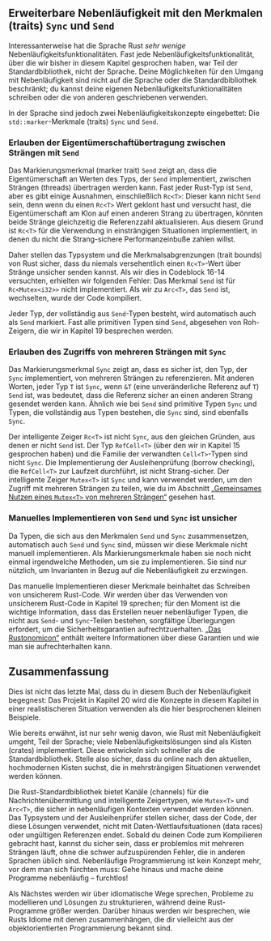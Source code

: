 ## Erweiterbare Nebenläufigkeit mit den Merkmalen (traits) `Sync` und `Send`

Interessanterweise hat die Sprache Rust *sehr wenige*
Nebenläufigkeitsfunktionalitäten. Fast jede Nebenläufigkeitsfunktionalität,
über die wir bisher in diesem Kapitel gesprochen haben, war Teil der
Standardbibliothek, nicht der Sprache. Deine Möglichkeiten für den Umgang mit
Nebenläufigkeit sind nicht auf die Sprache oder die Standardbibliothek
beschränkt; du kannst deine eigenen Nebenläufigkeitsfunktionalitäten schreiben
oder die von anderen geschriebenen verwenden.

In der Sprache sind jedoch zwei Nebenläufigkeitskonzepte eingebettet: Die
`std::marker`-Merkmale (traits) `Sync` und `Send`.

### Erlauben der Eigentümerschaftübertragung zwischen Strängen mit `Send`

Das Markierungsmerkmal (marker trait) `Send` zeigt an, dass die
Eigentümerschaft an Werten des Typs, der `Send` implementiert, zwischen
Strängen (threads) übertragen werden kann. Fast jeder Rust-Typ ist `Send`, aber
es gibt einige Ausnahmen, einschließlich `Rc<T>`: Dieser kann nicht `Send`
sein, denn wenn du einen `Rc<T>` Wert geklont hast und versucht hast, die
Eigentümerschaft am Klon auf einen anderen Strang zu übertragen, könnten beide
Stränge gleichzeitig die Referenzzahl aktualisieren. Aus diesem Grund ist
`Rc<T>` für die Verwendung in einsträngigen Situationen implementiert, in denen
du nicht die Strang-sichere Performanzeinbuße zahlen willst.

Daher stellen das Typsystem und die Merkmalsabgrenzungen (trait bounds) von
Rust sicher, dass du niemals versehentlich einen `Rc<T>`-Wert über Stränge
unsicher senden kannst. Als wir dies in Codeblock 16-14 versuchten, erhielten
wir folgenden Fehler: Das Merkmal `Send` ist für `Rc<Mutex<i32>>` nicht
implementiert. Als wir zu `Arc<T>`, das `Send` ist, wechselten, wurde der Code
kompiliert.

Jeder Typ, der vollständig aus `Send`-Typen besteht, wird automatisch auch als
`Send` markiert. Fast alle primitiven Typen sind `Send`, abgesehen von
Roh-Zeigern, die wir in Kapitel 19 besprechen werden.

### Erlauben des Zugriffs von mehreren Strängen mit `Sync`

Das Markierungsmerkmal `Sync` zeigt an, dass es sicher ist, den Typ, der `Sync`
implementiert, von mehreren Strängen zu referenzieren. Mit anderen Worten,
jeder Typ `T` ist `Sync`, wenn `&T` (eine unveränderliche Referenz auf `T`)
`Send` ist, was bedeutet, dass die Referenz sicher an einen anderen Strang
gesendet werden kann. Ähnlich wie bei `Send` sind primitive Typen `Sync` und
Typen, die vollständig aus Typen bestehen, die `Sync` sind, sind ebenfalls
`Sync`.

Der intelligente Zeiger `Rc<T>` ist nicht `Sync`, aus den gleichen Gründen, aus
denen er nicht `Send` ist. Der Typ `RefCell<T>` (über den wir in Kapitel 15
gesprochen haben) und die Familie der verwandten `Cell<T>`-Typen sind nicht
`Sync`. Die Implementierung der Ausleihenprüfung (borrow checking), die
`RefCell<T>` zur Laufzeit durchführt, ist nicht Strang-sicher. Der intelligente
Zeiger `Mutex<T>` ist `Sync` und kann verwendet werden, um den Zugriff mit
mehreren Strängen zu teilen, wie du im Abschnitt [„Gemeinsames Nutzen eines
`Mutex<T>` von mehreren Strängen“][sharing-mutext] gesehen hast.

### Manuelles Implementieren von `Send` und `Sync` ist unsicher

Da Typen, die sich aus den Merkmalen `Send` und `Sync` zusammensetzen,
automatisch auch `Send` und `Sync` sind, müssen wir diese Merkmale nicht
manuell implementieren. Als Markierungsmerkmale haben sie noch nicht einmal
irgendwelche Methoden, um sie zu implementieren. Sie sind nur nützlich, um
Invarianten in Bezug auf die Nebenläufigkeit zu erzwingen.

Das manuelle Implementieren dieser Merkmale beinhaltet das Schreiben von
unsicherem Rust-Code. Wir werden über das Verwenden von unsicherem Rust-Code in
Kapitel 19 sprechen; für den Moment ist die wichtige Information, dass das
Erstellen neuer nebenläufiger Typen, die nicht aus `Send`- und `Sync`-Teilen
bestehen, sorgfältige Überlegungen erfordert, um die Sicherheitsgarantien
aufrechtzuerhalten. [„Das Rustonomicon“][nomicon3] enthält weitere Informationen
über diese Garantien und wie man sie aufrechterhalten kann.

## Zusammenfassung

Dies ist nicht das letzte Mal, dass du in diesem Buch der Nebenläufigkeit
begegnest: Das Projekt in Kapitel 20 wird die Konzepte in diesem Kapitel in
einer realistischeren Situation verwenden als die hier besprochenen kleinen
Beispiele.

Wie bereits erwähnt, ist nur sehr wenig davon, wie Rust mit Nebenläufigkeit
umgeht, Teil der Sprache; viele Nebenläufigkeitslösungen sind als Kisten
(crates) implementiert. Diese entwickeln sich schneller als die
Standardbibliothek. Stelle also sicher, dass du online nach den aktuellen,
hochmodernen Kisten suchst, die in mehrsträngigen Situationen verwendet werden
können.

Die Rust-Standardbibliothek bietet Kanäle (channels) für die
Nachrichtenübermittlung und intelligente Zeigertypen, wie `Mutex<T>` und
`Arc<T>`, die sicher in nebenläufigen Kontexten verwendet werden können. Das
Typsystem und der Ausleihenprüfer stellen sicher, dass der Code, der diese
Lösungen verwendet, nicht mit Daten-Wettlaufsituationen (data races) oder
ungültigen Referenzen endet. Sobald du deinen Code zum Kompilieren gebracht
hast, kannst du sicher sein, dass er problemlos mit mehreren Strängen läuft,
ohne die schwer aufzuspürenden Fehler, die in anderen Sprachen üblich sind.
Nebenläufige Programmierung ist kein Konzept mehr, vor dem man sich fürchten
muss: Gehe hinaus und mache deine Programme nebenläufig &ndash; furchtlos!

Als Nächstes werden wir über idiomatische Wege sprechen, Probleme zu
modellieren und Lösungen zu strukturieren, während deine Rust-Programme größer
werden. Darüber hinaus werden wir besprechen, wie Rusts Idiome mit denen
zusammenhängen, die dir vielleicht aus der objektorientierten Programmierung
bekannt sind.

[sharing-mutext]:
ch16-03-shared-state.html#gemeinsames-nutzen-eines-mutext-von-mehreren-strängen
[nomicon3]: https://doc.rust-lang.org/nomicon/index.html
